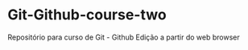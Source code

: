 # Git-Github-course-two
 Repositório para curso de Git - Github
    Edição a partir do web browser

